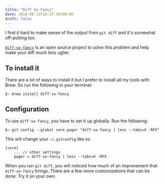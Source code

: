 ```yaml
---
title: "Diff So Fancy"
date: 2018-08-13T16:37:39+08:00
draft: false
---
```


I find it hard to make sense of the output from `git diff` and it's somewhat off-putting too.

[`diff-so-fancy`][1] is an open source project to solve this problem and help make your diff much less uglier.

## To install it

There are a lot of ways to install it but I prefer to install all my tools with Brew. 
So run the following in your terminal:

```
$~ brew install diff-so-fancy
```

## Configuration

To use `diff-so-fancy`, you have to set it up globally. Run the following:

```
$~ git config --global core.pager "diff-so-fancy | less --tabs=4 -RFX"
```

This will change your `~/.gitconfig` like so

```
[core]
    ... // other settings
    pager = diff-so-fancy | less --tabs=4 -RFX
```

When you run `git diff`, you will noticed how much of an improvement that `diff-so-fancy`
brings. There are a few more customizations that can be done. Try it on your own.

[1]:https://github.com/so-fancy/diff-so-fancy
